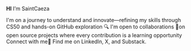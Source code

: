 **HI** I’m SaintCaeza

I'm on a journey to understand and innovate—refining my skills through CS50 and hands-on GitHub exploration 🔍 
I'm open to collaborations 🚀on open source projects where every contribution is a learning opportunity 
Connect with me📡 Find me on LinkedIn, X, and Substack.
<!---
saintcaeza/saintcaeza is a ✨ special ✨ repository because its `README.md` (this file) appears on your GitHub profile.
You can click the Preview link to take a look at your changes.
--->
